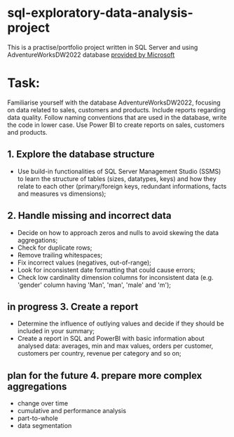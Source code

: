 # sql-exploratory-data-analysis-project
 This is a practise/portfolio project written in SQL Server and using AdventureWorksDW2022 database [provided by Microsoft](https://learn.microsoft.com/en-us/sql/samples/adventureworks-install-configure?view=sql-server-ver16&tabs=ssms.)

# Task:
Familiarise yourself with the database AdventureWorksDW2022, focusing on data related to sales, customers and products. Include reports regarding data quality. Follow naming conventions that are used in the database, write the code in lower case. Use Power BI to create reports on sales, customers and products.
## 1. Explore the database structure
- Use build-in functionalities of SQL Server Management Studio (SSMS) to learn the structure of tables (sizes, datatypes, keys) and how they relate to each other (primary/foreign keys, redundant informations, facts and measures vs dimensions);
## 2. Handle missing and incorrect data
- Decide on how to approach zeros and nulls to avoid skewing the data aggregations;
- Check for duplicate rows;
- Remove trailing whitespaces;
- Fix incorrect values (negatives, out-of-range);
- Look for inconsistent date formatting that could cause errors;
- Check low cardinality dimension columns for inconsistent data (e.g. 'gender' column having 'Man', 'man', 'male' and 'm');
## in progress 3. Create a report
- Determine the influence of outlying values and decide if they should be included in your summary;
- Create a report in SQL and PowerBI with basic information about analysed data: averages, min and max values, orders per customer, customers per country, revenue per category and so on;
## plan for the future 4. prepare more complex aggregations
- change over time
- cumulative and performance analysis
- part-to-whole
- data segmentation
